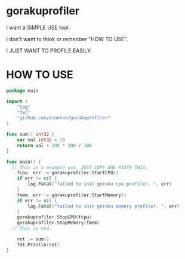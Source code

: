 # gorakuprofiler

I want a SIMPLE USE tool.

I don't want to think or remenber "HOW TO USE".

I JUST WANT TO PROFILE EASILY.

# HOW TO USE

```go
package main

import (
	"log"
	"fmt"
	"github.com/econron/gorakuprofiler"
)

func sum() int32 {
	var val int32 = 20
	return val + 200 * 300 / 100
}

func main() {
  // This is a example use. JUST COPY AND PASTE THIS.
	fcpu, err := gorakuprofiler.StartCPU()
	if err != nil {
		log.Fatal("failed to init goraku cpu profiler. ", err)
	}
	fmem, err := gorakuprofiler.StartMemory()
	if err != nil {
		log.Fatal("failed to init goraku memory profiler. ", err)
	}
	gorakuprofiler.StopCPU(fcpu)
	gorakuprofiler.StopMemory(fmem)
  // This is end.

	ret := sum()
	fmt.Println(ret)
}
```